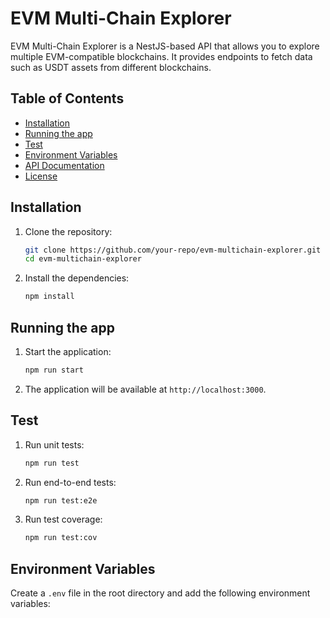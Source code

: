 # EVM Multi-Chain Explorer

EVM Multi-Chain Explorer is a NestJS-based API that allows you to explore multiple EVM-compatible blockchains. It provides endpoints to fetch data such as USDT assets from different blockchains.

## Table of Contents

- [Installation](#installation)
- [Running the app](#running-the-app)
- [Test](#test)
- [Environment Variables](#environment-variables)
- [API Documentation](#api-documentation)
- [License](#license)

## Installation

1. Clone the repository:

    ```sh
    git clone https://github.com/your-repo/evm-multichain-explorer.git
    cd evm-multichain-explorer
    ```

2. Install the dependencies:

    ```sh
    npm install
    ```

## Running the app

1. Start the application:

    ```sh
    npm run start
    ```

2. The application will be available at `http://localhost:3000`.

## Test

1. Run unit tests:

    ```sh
    npm run test
    ```

2. Run end-to-end tests:

    ```sh
    npm run test:e2e
    ```

3. Run test coverage:

    ```sh
    npm run test:cov
    ```

## Environment Variables

Create a `.env` file in the root directory and add the following environment variables:
